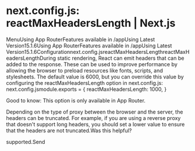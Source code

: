 # next.config.js: reactMaxHeadersLength | Next.js

<p>MenuUsing App RouterFeatures available in /appUsing Latest Version15.1.6Using App RouterFeatures available in /appUsing Latest Version15.1.6Configurationnext.config.jsreactMaxHeadersLengthreactMaxHeadersLengthDuring static rendering, React can emit headers that can be added to the response. These can be used to improve performance by allowing the browser to preload resources like fonts, scripts, and stylesheets. The default value is 6000, but you can override this value by configuring the reactMaxHeadersLength option in next.config.js:
next.config.jsmodule.exports = {
reactMaxHeadersLength: 1000,
}</p>
<p>Good to know: This option is only available in App Router.</p>
<p>Depending on the type of proxy between the browser and the server, the headers can be truncated. For example, if you are using a reverse proxy that doesn't support long headers, you should set a lower value to ensure that the headers are not truncated.Was this helpful?</p>
<p>supported.Send</p>
